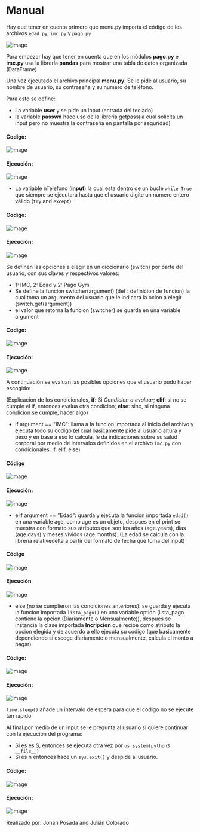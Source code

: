 # Manual

Hay que tener en cuenta primero que menu.py importa el código de los archivos ```edad.py```, ```imc.py``` y ```pago.py```

![image](https://user-images.githubusercontent.com/64292875/227674665-18cdd1ae-1331-4f52-9030-7f8b15519d7a.png)

Para empezar hay que tener en cuenta que en los módulos **pago.py** e **imc.py** usa la librería **pandas** para mostrar una tabla de datos organizada (DataFrame)



Una vez ejecutado el archivo principal **menu.py**:
Se le pide al usuario, su nombre de usuario, su contraseña y su numero de teléfono.

Para esto se define:

* La variable **user** y se pide un input (entrada del teclado)
* la variable **passwd** hace uso de la libreria getpass(la cual solicita un input pero no muestra la contraseña en pantalla por seguridad)

#### Codigo:
![image](https://user-images.githubusercontent.com/64292875/227673113-de358b3e-0fe4-404a-9112-90f958bf31aa.png)

#### Ejecución:
![image](https://user-images.githubusercontent.com/64292875/227672371-9990008a-1b91-4429-809c-a913d8189cb8.png)


* La variable nTelefono (**input**) la cual esta dentro de un bucle ```while True``` que siempre se ejecutará hasta que el usuario digite un numero entero válido (```try``` and ```except```)

#### Codigo:
![image](https://user-images.githubusercontent.com/64292875/227674638-b301f0e2-d7b4-47ad-8c18-9f678eeb1aa7.png)

#### Ejecución:
![image](https://user-images.githubusercontent.com/64292875/227672602-ac154440-4e98-440c-9138-323ff64fc200.png)


Se definen las opciones a elegir en un diccionario (switch) por parte del usuario, con sus claves y respectivos valores:
* 1: IMC, 2: Edad y 2: Pago Gym
* Se define la funcion switcher(argument) (def : definicion de funcion) la cual toma un argumento del usuario que le indicará la ocion a elegir (switch.get(argument))
* el valor que retorna la funcion (switcher) se guarda en una variable argument

#### Codigo:
![image](https://user-images.githubusercontent.com/64292875/227675383-9746a052-499d-4207-abcc-c50990acd29e.png)

#### Ejecución:
![image](https://user-images.githubusercontent.com/64292875/227675446-79201681-e8f0-434e-b185-94ca132e8e1c.png)

A continuación se evaluan las posibles opciones que el usuario pudo haber escogido:

(Explicacion de los condicionales, **if**: Si *Condicion a evaluar*; **elif**: si no se cumple el if, entonces evalua otra condicion; **else**: sino, si ninguna condicion se cumple, hacer algo)

* if argument == "IMC": llama a la funcion importada al inicio del archivo y ejecuta todo su codigo (el cual basicamente pide al usuario altura y peso y en base a eso lo calcula, le da indicaciones sobre su salud corporal por medio de intervalos definidos en el archivo ```imc.py``` con condicionales: if, elif, else)

#### Código
![image](https://user-images.githubusercontent.com/64292875/227676742-94009be9-3d6f-4961-885a-95201d8648bd.png)

#### Ejecución:
![image](https://user-images.githubusercontent.com/64292875/227677614-da54dfca-54eb-466c-9238-1187c958e25c.png)


* elif argument == "Edad": guarda y ejecuta la funcion importada ```edad()``` en una variable age, como age es un objeto, despues en el print se muestra con formato sus atributos que son los años (age.years), dias (age.days) y meses vividos (age.months). (La edad se calcula con la libreria relativedelta a partir del formato de fecha que toma del input)

#### Código
![image](https://user-images.githubusercontent.com/64292875/227678238-86dba4f7-662f-47a4-be96-f41623603e54.png)

#### Ejecución
![image](https://user-images.githubusercontent.com/64292875/227678278-1de06ccb-8c44-4d10-901b-7fd26103d050.png)


* else (no se cumplieron las condiciones anteriores): se guarda y ejecuta la funcion importada ```lista_pago()``` en una variable option (lista_pago contiene la opcion (Diariamente o Mensualmente)), despues se instancia la clase importada **Incripcion** que recibe como atributo la opcion elegida y de acuerdo a ello ejecuta su codigo (que basicamente dependiendo si escoge diariamente o mensualmente, calcula el monto a pagar)

#### Código:
![image](https://user-images.githubusercontent.com/64292875/227678931-8ddcd606-ed44-464c-bc8d-e78465321ce9.png)


#### Ejecución:
![image](https://user-images.githubusercontent.com/64292875/227678435-d857e00e-3dc4-401e-b225-00c3db78090b.png)


```time.sleep()``` añade un intervalo de espera para que el codigo no se ejecute tan rapido


Al final por medio de un input se le pregunta al usuario si quiere continuar con la ejecucion del programa:

* Si es es S, entonces se ejecuta otra vez por ```os.system(python3 __file__)```
* Si es n entonces hace un ```sys.exit()``` y despide al usuario.

#### Código:
![image](https://user-images.githubusercontent.com/64292875/227679087-e1d19cfb-81f2-4579-a479-a3994266c9c6.png)

#### Ejecución:
![image](https://user-images.githubusercontent.com/64292875/227679111-b6da7b36-88ad-4fdf-a841-58b1b1118047.png)


Realizado por: Johan Posada and Julián Colorado
